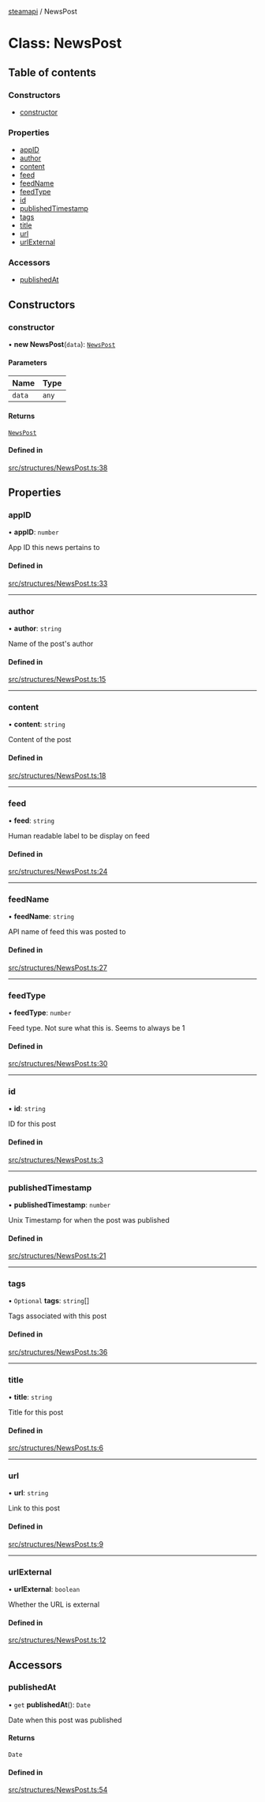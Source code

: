 [steamapi](../README.md) / NewsPost

# Class: NewsPost

## Table of contents

### Constructors

- [constructor](NewsPost.md#constructor)

### Properties

- [appID](NewsPost.md#appid)
- [author](NewsPost.md#author)
- [content](NewsPost.md#content)
- [feed](NewsPost.md#feed)
- [feedName](NewsPost.md#feedname)
- [feedType](NewsPost.md#feedtype)
- [id](NewsPost.md#id)
- [publishedTimestamp](NewsPost.md#publishedtimestamp)
- [tags](NewsPost.md#tags)
- [title](NewsPost.md#title)
- [url](NewsPost.md#url)
- [urlExternal](NewsPost.md#urlexternal)

### Accessors

- [publishedAt](NewsPost.md#publishedat)

## Constructors

### constructor

• **new NewsPost**(`data`): [`NewsPost`](NewsPost.md)

#### Parameters

| Name | Type |
| :------ | :------ |
| `data` | `any` |

#### Returns

[`NewsPost`](NewsPost.md)

#### Defined in

[src/structures/NewsPost.ts:38](https://github.com/xDimGG/node-steamapi/blob/e50b622/src/structures/NewsPost.ts#L38)

## Properties

### appID

• **appID**: `number`

App ID this news pertains to

#### Defined in

[src/structures/NewsPost.ts:33](https://github.com/xDimGG/node-steamapi/blob/e50b622/src/structures/NewsPost.ts#L33)

___

### author

• **author**: `string`

Name of the post's author

#### Defined in

[src/structures/NewsPost.ts:15](https://github.com/xDimGG/node-steamapi/blob/e50b622/src/structures/NewsPost.ts#L15)

___

### content

• **content**: `string`

Content of the post

#### Defined in

[src/structures/NewsPost.ts:18](https://github.com/xDimGG/node-steamapi/blob/e50b622/src/structures/NewsPost.ts#L18)

___

### feed

• **feed**: `string`

Human readable label to be display on feed

#### Defined in

[src/structures/NewsPost.ts:24](https://github.com/xDimGG/node-steamapi/blob/e50b622/src/structures/NewsPost.ts#L24)

___

### feedName

• **feedName**: `string`

API name of feed this was posted to

#### Defined in

[src/structures/NewsPost.ts:27](https://github.com/xDimGG/node-steamapi/blob/e50b622/src/structures/NewsPost.ts#L27)

___

### feedType

• **feedType**: `number`

Feed type. Not sure what this is. Seems to always be 1

#### Defined in

[src/structures/NewsPost.ts:30](https://github.com/xDimGG/node-steamapi/blob/e50b622/src/structures/NewsPost.ts#L30)

___

### id

• **id**: `string`

ID for this post

#### Defined in

[src/structures/NewsPost.ts:3](https://github.com/xDimGG/node-steamapi/blob/e50b622/src/structures/NewsPost.ts#L3)

___

### publishedTimestamp

• **publishedTimestamp**: `number`

Unix Timestamp for when the post was published

#### Defined in

[src/structures/NewsPost.ts:21](https://github.com/xDimGG/node-steamapi/blob/e50b622/src/structures/NewsPost.ts#L21)

___

### tags

• `Optional` **tags**: `string`[]

Tags associated with this post

#### Defined in

[src/structures/NewsPost.ts:36](https://github.com/xDimGG/node-steamapi/blob/e50b622/src/structures/NewsPost.ts#L36)

___

### title

• **title**: `string`

Title for this post

#### Defined in

[src/structures/NewsPost.ts:6](https://github.com/xDimGG/node-steamapi/blob/e50b622/src/structures/NewsPost.ts#L6)

___

### url

• **url**: `string`

Link to this post

#### Defined in

[src/structures/NewsPost.ts:9](https://github.com/xDimGG/node-steamapi/blob/e50b622/src/structures/NewsPost.ts#L9)

___

### urlExternal

• **urlExternal**: `boolean`

Whether the URL is external

#### Defined in

[src/structures/NewsPost.ts:12](https://github.com/xDimGG/node-steamapi/blob/e50b622/src/structures/NewsPost.ts#L12)

## Accessors

### publishedAt

• `get` **publishedAt**(): `Date`

Date when this post was published

#### Returns

`Date`

#### Defined in

[src/structures/NewsPost.ts:54](https://github.com/xDimGG/node-steamapi/blob/e50b622/src/structures/NewsPost.ts#L54)
